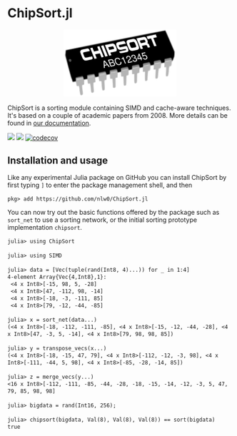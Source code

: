 # ChipSort.jl

<p align="center">
  <img src="docs/src/assets/logo.png" width="50%" title="ChipSort logo">
</p>

ChipSort is a sorting module containing SIMD and cache-aware techniques. It's based on a couple of academic papers from 2008. More details can be found in [our documentation](https://nlw0.github.io/ChipSort.jl).

[![](https://img.shields.io/badge/docs-dev-blue.svg)](https://nlw0.github.io/ChipSort.jl/dev)
<img src="https://travis-ci.com/nlw0/ChipSort.jl.svg?branch=master" />
[![codecov](https://codecov.io/gh/nlw0/ChipSort.jl/branch/master/graph/badge.svg)](https://codecov.io/gh/nlw0/ChipSort.jl)

## Installation and usage

Like any experimental Julia package on GitHub you can install ChipSort by first  typing `]` to enter the package management shell, and then

```
pkg> add https://github.com/nlw0/ChipSort.jl
```

You can now try out the basic functions offered by the package such as `sort_net` to use a sorting network, or the initial sorting prototype implementation `chipsort`.

```
julia> using ChipSort

julia> using SIMD

julia> data = [Vec(tuple(rand(Int8, 4)...)) for _ in 1:4]
4-element Array{Vec{4,Int8},1}:
 <4 x Int8>[-15, 98, 5, -28]
 <4 x Int8>[47, -112, 98, -14]
 <4 x Int8>[-18, -3, -111, 85]
 <4 x Int8>[79, -12, -44, -85]

julia> x = sort_net(data...)
(<4 x Int8>[-18, -112, -111, -85], <4 x Int8>[-15, -12, -44, -28], <4 x Int8>[47, -3, 5, -14], <4 x Int8>[79, 98, 98, 85])

julia> y = transpose_vecs(x...)
(<4 x Int8>[-18, -15, 47, 79], <4 x Int8>[-112, -12, -3, 98], <4 x Int8>[-111, -44, 5, 98], <4 x Int8>[-85, -28, -14, 85])

julia> z = merge_vecs(y...)
<16 x Int8>[-112, -111, -85, -44, -28, -18, -15, -14, -12, -3, 5, 47, 79, 85, 98, 98]

julia> bigdata = rand(Int16, 256);

julia> chipsort(bigdata, Val(8), Val(8), Val(8)) == sort(bigdata)
true
```
